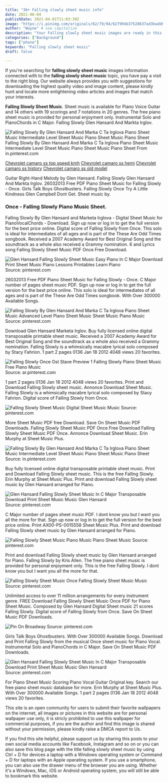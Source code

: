 ```yaml
---
title: "36+ Falling slowly sheet music info"
date: 2021-06-04
publishDate: 2021-04-01T11:03:39Z
image: "https://i.pinimg.com/originals/62/79/94/627994b37528637ad3badd6e5382139d.gif"
author: "Wayne" # use capitalize
description: "Your Falling slowly sheet music images are ready in this website. Falling slowly sheet music are a topic that is being searched for and liked by netizens today. You can Get the Falling slowly sheet music files here. Get all free photos."
categories: ["Background"]
tags: ["phone"]
keywords: "Falling slowly sheet music"
draft: false

---
```


If you're searching for **falling slowly sheet music** images information connected with to the **falling slowly sheet music** topic, you have pay a visit to the right  blog.  Our website always  provides you with  suggestions  for downloading  the highest  quality video and image  content, please kindly hunt and locate more enlightening video articles and images  that match your interests.

**Falling Slowly Sheet Music**. Sheet music is available for Piano Voice Guitar and 14 others with 19 scorings and 7 notations in 20 genres. The free piano sheet music is provided for personal enjoyment only. Instrumental Solo and PianoChords in C Major. Falling Slowly Glen Hansard And Markta Irglov.

![Falling Slowly By Glen Hansard And Marka C Ta Irglova Piano Sheet Music Intermediate Level Sheet Music Piano Sheet Music Piano Sheet](https://i.pinimg.com/originals/25/73/66/25736607cb984a1a8c1271c8e01efaea.jpg "Falling Slowly By Glen Hansard And Marka C Ta Irglova Piano Sheet Music Intermediate Level Sheet Music Piano Sheet Music Piano Sheet")
Falling Slowly By Glen Hansard And Marka C Ta Irglova Piano Sheet Music Intermediate Level Sheet Music Piano Sheet Music Piano Sheet From in.pinterest.com

[Chevrolet camaro ss top speed kmh](/chevrolet-camaro-ss-top-speed-kmh/)
[Chevrolet camaro ss hemi](/chevrolet-camaro-ss-hemi/)
[Chevrolet camaro ss history](/chevrolet-camaro-ss-history/)
[Chevrolet camaro ss old model](/chevrolet-camaro-ss-old-model/)

Guitar Right-Hand Melody by Glen Hansard. Falling Slowly Glen Hansard And Markta Irglov. 26032013 Free PDF Piano Sheet Music for Falling Slowly - Once. Girls Talk Boys Ghostbusters. Falling Slowly Once Try A Little Kindness Glen Campbell Dont Get. Sheet music by.

### Once - Falling Slowly Piano Music Sheet.

Falling Slowly By Glen Hansard and Marketa Irglova - Digital Sheet Music for PianoVocalChords - Download. Sign up now or log in to get the full version for the best price online. Digital score of Falling Slowly from Once. This solo is ideal for intermediates of all ages and is part of the These Are Odd Times songbook. Received a 2007 Academy Award for Best Original Song and the soundtrack as a whole also received a Grammy nomination. 6 and Lyrics song Falling Slowly Sheet Music PDF Once Free Download.


![Glen Hansard Falling Slowly Sheet Music Easy Piano In C Major Download Print Sheet Music Piano Lessons Printables Learn Piano](https://i.pinimg.com/originals/5e/2a/f7/5e2af7c34ab63996d5a85a0ce0dff200.gif "Glen Hansard Falling Slowly Sheet Music Easy Piano In C Major Download Print Sheet Music Piano Lessons Printables Learn Piano")
Source: pinterest.com

26032013 Free PDF Piano Sheet Music for Falling Slowly - Once. C Major number of pages sheet music PDF. Sign up now or log in to get the full version for the best price online. This solo is ideal for intermediates of all ages and is part of the These Are Odd Times songbook. With Over 300000 Available Songs.

![Falling Slowly By Glen Hansard And Marka C Ta Irglova Piano Sheet Music Advanced Level Piano Sheet Music Sheet Music Piano Music](https://i.pinimg.com/originals/bc/88/fc/bc88fc72bd585c409d690c1aab0c0edd.jpg "Falling Slowly By Glen Hansard And Marka C Ta Irglova Piano Sheet Music Advanced Level Piano Sheet Music Sheet Music Piano Music")
Source: pinterest.com

Download Glen Hansard Marketa Irglov. Buy fully licensed online digital transposable printable sheet music. Received a 2007 Academy Award for Best Original Song and the soundtrack as a whole also received a Grammy nomination. Falling Slowly is a whimsically macabre lyrical solo composed by Stacy Fahrion. 1 part 2 pages 0136 Jan 18 2012 4048 views 20 favorites.

![Falling Slowly Once Ost Stave Preview 1 Falling Slowly Piano Sheet Music Free Piano Music](https://i.pinimg.com/originals/a5/a1/ff/a5a1ff9146944c3931a6d2e85217e63b.jpg "Falling Slowly Once Ost Stave Preview 1 Falling Slowly Piano Sheet Music Free Piano Music")
Source: ar.pinterest.com

1 part 2 pages 0136 Jan 18 2012 4048 views 20 favorites. Print and Download Falling Slowly sheet music. Annonce Download Sheet Music. Falling Slowly is a whimsically macabre lyrical solo composed by Stacy Fahrion. Digital score of Falling Slowly from Once.

![Falling Slowly Sheet Music Digital Sheet Music Music](https://i.pinimg.com/originals/bc/5d/59/bc5d59a394733cbf40f2a2a9e4c09009.png "Falling Slowly Sheet Music Digital Sheet Music Music")
Source: pinterest.com

More Sheet Music PDF free Download. Save On Sheet Music PDF Downloads. Falling Slowly Sheet Music PDF Once Free Download Falling Slowly Sheet Music PDF Once. Annonce Download Sheet Music. Erin Murphy at Sheet Music Plus.

![Falling Slowly By Glen Hansard And Marka C Ta Irglova Piano Sheet Music Intermediate Level Sheet Music Piano Sheet Music Piano Sheet](https://i.pinimg.com/originals/25/73/66/25736607cb984a1a8c1271c8e01efaea.jpg "Falling Slowly By Glen Hansard And Marka C Ta Irglova Piano Sheet Music Intermediate Level Sheet Music Piano Sheet Music Piano Sheet")
Source: in.pinterest.com

Buy fully licensed online digital transposable printable sheet music. Print and Download Falling Slowly sheet music. This is the free Falling Slowly. Erin Murphy at Sheet Music Plus. Print and download Falling Slowly sheet music by Glen Hansard arranged for Piano.

![Glen Hansard Falling Slowly Sheet Music In C Major Transposable Download Print Sheet Music Music Glen Hansard](https://i.pinimg.com/originals/01/6a/9d/016a9d1d592780245f4ab1db704fe03b.gif "Glen Hansard Falling Slowly Sheet Music In C Major Transposable Download Print Sheet Music Music Glen Hansard")
Source: pinterest.com

C Major number of pages sheet music PDF. I dont know you but I want you all the more for that. Sign up now or log in to get the full version for the best price online. Print AX00-PS-0015558 Sheet Music Plus. Print and download Falling Slowly sheet music by Glen Hansard arranged for Piano.

![Falling Slowly Sheet Music Piano Music Piano Sheet Music](https://i.pinimg.com/originals/f1/a7/6b/f1a76b833fa7d922bb71c51134191124.gif "Falling Slowly Sheet Music Piano Music Piano Sheet Music")
Source: pinterest.com

Print and download Falling Slowly sheet music by Glen Hansard arranged for Piano. Falling Slowly by Kris Allen. The free piano sheet music is provided for personal enjoyment only. This is the free Falling Slowly. I dont know you but I want you all the more for that.

![Falling Slowly Sheet Music Once Falling Slowly Sheet Music Music](https://i.pinimg.com/originals/4e/ba/3d/4eba3ddeff0200e0ecf632a4a99b4b5f.jpg "Falling Slowly Sheet Music Once Falling Slowly Sheet Music Music")
Source: pinterest.com

Unlimited access to over 11 million arrangements for every instrument genre. FREE Download Falling Slowly Sheet Music Once PDF for Piano Sheet Music. Composed by Glen Hansard Digital Sheet music 21 scores Falling Slowly. Digital score of Falling Slowly from Once. Save On Sheet Music PDF Downloads.

![Pin On Broadway](https://i.pinimg.com/originals/cd/99/27/cd992752ba01b896b1b9b9cc184fd88a.gif "Pin On Broadway")
Source: pinterest.com

Girls Talk Boys Ghostbusters. With Over 300000 Available Songs. Download and Print Falling Slowly from the musical Once sheet music for Piano Vocal. Instrumental Solo and PianoChords in C Major. Save On Sheet Music PDF Downloads.

![Glen Hansard Falling Slowly Sheet Music In C Major Transposable Download Print Sheet Music Music Glen Hansard](https://i.pinimg.com/originals/62/79/94/627994b37528637ad3badd6e5382139d.gif "Glen Hansard Falling Slowly Sheet Music In C Major Transposable Download Print Sheet Music Music Glen Hansard")
Source: pinterest.com

For Piano Sheet Music Scoring Piano Vocal Guitar Original key. Search our free piano sheet music database for more. Erin Murphy at Sheet Music Plus. With Over 300000 Available Songs. 1 part 2 pages 0136 Jan 18 2012 4048 views 20 favorites.

This site is an open community for users to submit their favorite wallpapers on the internet, all images or pictures in this website are for personal wallpaper use only, it is stricly prohibited to use this wallpaper for commercial purposes, if you are the author and find this image is shared without your permission, please kindly raise a DMCA report to Us.

If you find this site helpful, please support us by sharing this posts to your own social media accounts like Facebook, Instagram and so on or you can also save this blog page with the title falling slowly sheet music by using Ctrl + D for devices a laptop with a Windows operating system or Command + D for laptops with an Apple operating system. If you use a smartphone, you can also use the drawer menu of the browser you are using. Whether it's a Windows, Mac, iOS or Android operating system, you will still be able to bookmark this website.

